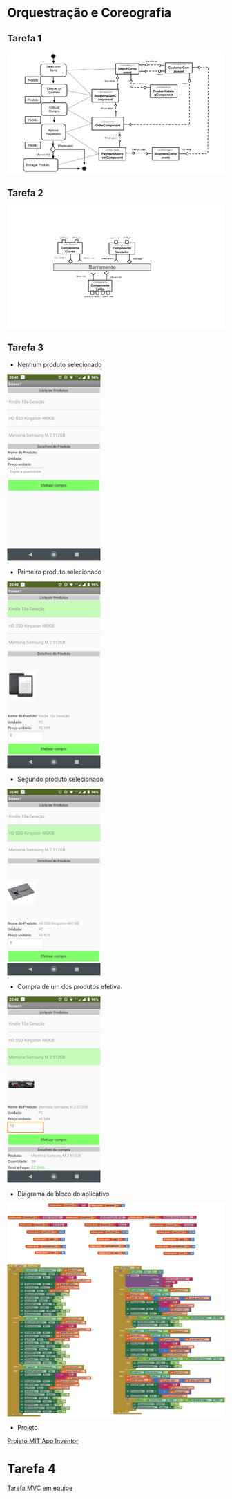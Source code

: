 # Orquestração e Coreografia

## Tarefa 1

![Order](https://github.com/jep84/inf331/blob/master/lab03/images/order.png)

## Tarefa 2

![Leilao](https://github.com/jep84/inf331/blob/master/lab03/images/leilao.png)

## Tarefa 3

* Nenhum produto selecionado

![Tela1](https://github.com/jep84/inf331/blob/master/lab03/images/tela1.png)

* Primeiro produto selecionado

![Tela2](https://github.com/jep84/inf331/blob/master/lab03/images/tela2.png)

* Segundo produto selecionado

![Tela3](https://github.com/jep84/inf331/blob/master/lab03/images/tela3.png)

* Compra de um dos produtos efetiva

![Tela4](https://github.com/jep84/inf331/blob/master/lab03/images/tela4.png)

* Diagrama de bloco do aplicativo

![Blocks](https://github.com/jep84/inf331/blob/master/lab03/images/blocks.png)

* Projeto

[Projeto MIT App Inventor](https://github.com/jep84/inf331/tree/master/lab03/app/inf331tarefa3.aia)

# Tarefa 4

[Tarefa MVC em equipe](https://github.com/inf331equipe6/tarefas)

